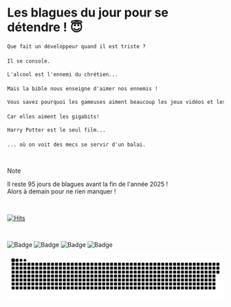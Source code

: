 
<h1>Les blagues du jour pour se détendre ! 😇</h1>

```diff
Que fait un développeur quand il est triste ?

Il se console.
```

```diff
L'alcool est l'ennemi du chrétien...

Mais la bible nous enseigne d'aimer nos ennemis !
```

```diff
Vous savez pourquoi les gameuses aiment beaucoup les jeux vidéos et les PC ?

Car elles aiment les gigabits!
```

```diff
Harry Potter est le seul film...

... où on voit des mecs se servir d'un balai.
```

<br/>

> [!NOTE]
> Il reste 95 jours de blagues avant la fin de l'année 2025 ! <br/>
> Alors à demain pour ne rien manquer !

<br/>


[![Hits](https://hits.seeyoufarm.com/api/count/incr/badge.svg?url=https%3A%2F%2Fgithub.com%2FClems02%2Fhit-counter&count_bg=%23003E80&title_bg=%235C9FE1&icon=powershell.svg&icon_color=%23FFFFFF&title=Visite&edge_flat=false)](https://hits.seeyoufarm.com)


<br/>


![Badge](https://img.shields.io/badge/Last%20updated%20on-white?style=for-the-badge&logo=clockify)   ![Badge](https://img.shields.io/badge/28/09-white?style=for-the-badge) ![Badge](https://img.shields.io/badge/at-white?style=for-the-badge) ![Badge](https://img.shields.io/badge/03:25-white?style=for-the-badge)


<p align="center">
 <img width="1000" src="assets/github-snake.svg" alt="snake"/>
</p>
